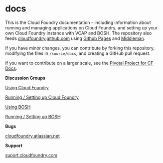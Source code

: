 docs
====

This is the Cloud Foundry documentation - including information about running and managing applications on Cloud Foundry, and setting up your own Cloud Foundry instance with VCAP and BOSH. The repository also feeds [cloudfoundry.github.com](http://cloudfoundry.github.com) using [Github Pages](http://pages.github.com/) and [Middleman](http://middlemanapp.com/).

If you have minor changes, you can contribute by forking this repository, modifying the files in `/source/docs`, and creating a GitHub pull request.

If you want to contribute on a larger scale, see the [Pivotal Project for CF Docs](https://www.pivotaltracker.com/projects/713283#).


**Discussion Groups**

[Using Cloud Foundry](http://stackoverflow.com/questions/tagged/cloudfoundry)

[Running / Setting up Cloud Foundry](https://groups.google.com/a/cloudfoundry.org/forum/?fromgroups#!forum/vcap-dev)

[Using BOSH](https://groups.google.com/a/cloudfoundry.org/forum/?fromgroups#!forum/bosh-users)

[Running / Setting up BOSH](https://groups.google.com/a/cloudfoundry.org/forum/?fromgroups#!forum/bosh-dev)

**Bugs**

[cloudfoundry.atlassian.net](http://cloudfoundry.atlassian.net/)

**Support**

[suport.cloudfoundry.com](http://suport.cloudfoundry.com)

